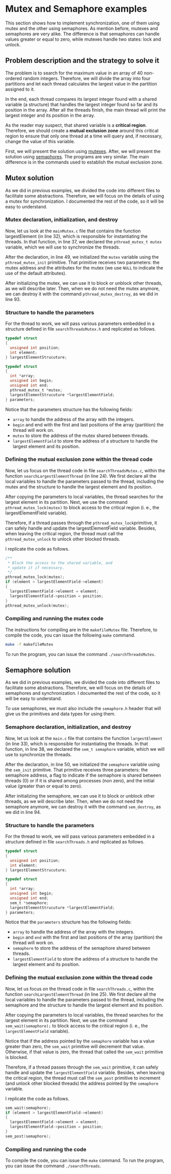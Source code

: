 # Mutex and Semaphore examples
This section shows how to implement synchronization, one of them using mutex and the other using semaphores. As mention before, mutexes and semaphores are very alike. The difference is that semaphores can handle values greater or equal to zero, while mutexes handle two states: lock and unlock.

## Problem description and the strategy to solve it
The problem is to search for the maximum value in an array of 40 non-ordered random integers. Therefore, we will divide the array into four partitions and let each thread calculates the largest value in the partition assigned to it. 

In the end, each thread compares its largest integer found with a shared variable (a structure) that handles the largest integer found so far and its position in the array. After all the threads finish, the main thread will print the largest integer and its position in the array.

As the reader may suspect, that shared variable is a **critical region**. Therefore, we should create a **mutual exclusion zone** around this critical region to ensure that only one thread at a time will query and, if necessary, change the value of this variable.

First, we will present the solution using [mutexes](#Mutex-solution). After, we will present the solution using [semaphores](#Semaphore-solution). The programs are very similar. The main difference is in the commands used to establish the mutual exclusion zone.

## Mutex solution
As we did in previous examples, we divided the code into different files to facilitate some abstractions. Therefore, we will focus on the details of using a mutex for synchronization. I documented the rest of the code, so it will be easy to understand.

### Mutex declaration, initialization, and destroy

Now, let us look at the ``mainMutex.c`` file that contains the function largestElement (in line 32), which is responsible for instantiating the threads. In that function, in line 37, we declared the ``pthread_mutex_t mutex`` variable, which we will use to synchronize the threads.

After the declaration, in line 49, we initialized the ``mutex`` variable using the ``pthread_mutex_init`` primitive. That primitive receives two parameters: the mutex address and the attributes for the mutex (we use ``NULL`` to indicate the use of the default attributes).

After initializing the mutex, we can use it to block or unblock other threads, as we will describe later. Then, when we do not need the mutex anymore, we can destroy it with the command ``pthread_mutex_destroy``, as we did in line 93.

### Structure to handle the parameters

For the thread to work, we will pass various parameters embedded in a structure defined in file ``searchThreadsMutex.h`` and replicated as follows.

```c
typedef struct
{
  unsigned int position;
  int element;
} largestElementStrucuture;

typedef struct
{
  int *array;
  unsigned int begin;
  unsigned int end;
  pthread_mutex_t *mutex;
  largestElementStrucuture *largestElementField;
} parameters;

```
Notice that the parameters structure has the following fields:
- ``array`` to handle the address of the array with the integers.
- ``begin`` and end with the first and last positions of the array (partition) the thread will work on.
- ``mutex`` to store the address of the mutex shared between threads.
- ``largestElementField`` to store the address of a structure to handle the largest element and its position.

### Defining the mutual exclusion zone within the thread code

Now, let us focus on the thread code in file ``searchThreadsMutex.c``, within the function ``searchLargestElementThread`` (in line 24). We first declare all the local variables to handle the parameters passed to the thread, including the mutex and the structure to handle the largest element and its position.

After copying the parameters to local variables, the thread searches for the largest element in its partition. Next, we use the command ``pthread_mutex_lock(mutex)`` to block access to the critical region (i. e., the largestElementField variable).

Therefore, if a thread passes through the ``pthread_mutex_lock``primitive, it can safely handle and update the largestElementField variable. Besides, when leaving the critical region, the thread must call the ``pthread_mutex_unlock`` to unlock other blocked threads.

I replicate the code as follows.

```c
/**
 * Block the access to the shared variable, and 
 * update it if necessary. 
 */
pthread_mutex_lock(mutex);
if (element > largestElementField->element)
{
  largestElementField->element = element;
  largestElementField->position = position;
}
pthread_mutex_unlock(mutex);
```

### Compiling and running the mutex code

The instructions for compiling are in the ``makefileMutex`` file. Therefore, to compile the code, you can issue the following ``make`` command. 
```sh
make -f makefileMutex
```

To run the program, you can issue the command ``./searchThreadsMutex``.

## Semaphore solution
As we did in previous examples, we divided the code into different files to facilitate some abstractions. Therefore, we will focus on the details of semaphores and synchronization. I documented the rest of the code, so it will be easy to understand.

To use semaphores, we must also include the ``semaphore.h`` header that will give us the primitives and data types for using them.

### Semaphore declaration, initialization, and destroy
Now, let us look at the ``main.c`` file that contains the function ``largestElement`` (in line 33), which is responsible for instantiating the threads. In that function, in line 38, we declared the ``sem_t semaphore`` variable, which we will use to synchronize the threads.

After the declaration, in line 50, we initialized the ``semaphore`` variable using the ``sem_init`` primitive. That primitive receives three parameters: the semaphore address, a flag to indicate if the semaphore is shared between threads (0) or if it is shared among processes (non zero), and the initial value (greater than or equal to zero). 

After initializing the semaphore, we can use it to block or unblock other threads, as we will describe later. Then, when we do not need the semaphore anymore, we can destroy it with the command ``sem_destroy``, as we did in line 94. 

### Structure to handle the parameters
For the thread to work, we will pass various parameters embedded in a structure defined in file ``searchThreads.h`` and replicated as follows.

```c
typedef struct
{
  unsigned int position;
  int element;
} largestElementStrucuture;

typedef struct
{
  int *array;
  unsigned int begin;
  unsigned int end;
  sem_t *semaphore;
  largestElementStrucuture *largestElementField;
} parameters;
```

Notice that the ``parameters`` structure has the following fields:
- ``array`` to handle the address of the array with the integers.
- ``begin`` and  ``end`` with the first and last positions of the array (partition) the thread will work on.
- ``semaphore`` to store the address of the semaphore shared between threads.
- ``largestElementField`` to store the address of a structure to handle the largest element and its position.

### Defining the mutual exclusion zone within the thread code
Now, let us focus on the thread code in file ``searchThreads.c``, within the function ``searchLargestElementThread`` (in line 25). We first declare all the local variables to handle the parameters passed to the thread, including the semaphore and the structure to handle the largest element and its position.

After copying the parameters to local variables, the thread searches for the largest element in its partition. Next, we use the command ``sem_wait(semaphore);`` to block access to the critical region (i. e., the ``largestElementField`` variable).

Notice that if the address pointed by the ``semaphore`` variable has a value greater than zero, the ``sem_wait`` primitive will decrement that value. Otherwise, if that value is zero, the thread that called the ``sem_wait`` primitive is blocked.

Therefore, if a thread passes through the ``sem_wait`` primitive, it can safely handle and update the ``largestElementField`` variable. Besides, when leaving the critical region, the thread must call the ``sem_post`` primitive to increment (and unlock other blocked threads) the address pointed by the ``semaphore`` variable.

I replicate the code as follows.

```c
sem_wait(semaphore);
if (element > largestElementField->element)
{
  largestElementField->element = element;
  largestElementField->position = position;
}
sem_post(semaphore);
```

### Compiling and running the code
To compile the code, you can issue the ``make`` command. To run the program, you can issue the command ``./searchThreads``.
